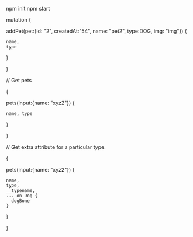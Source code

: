 npm init
npm start

mutation {

  addPet(pet:{id: "2", createdAt:"54", name: "pet2", type:DOG, img: "img"}) {

    name,
    type

  }

}

// Get pets

{

  pets(input:{name: "xyz2"}) {

    name, type

  }

}

// Get extra attribute for a particular type.

{

  pets(input:{name: "xyz2"}) {

    name,
    type,
    __typename,
    ... on Dog {
      dogBone
    }

  }

}